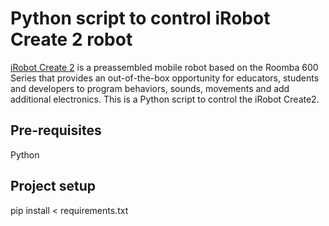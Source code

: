 # Python script to control iRobot Create 2 robot
[iRobot Create 2](http://www.irobot.com/About-iRobot/STEM/Create-2.aspx) is a preassembled mobile robot based on the Roomba 600 Series that provides an out-of-the-box opportunity for educators, students and developers to program behaviors, sounds, movements and add additional electronics.
This is a Python script to control the iRobot Create2.

## Pre-requisites
Python

## Project setup
pip install < requirements.txt
